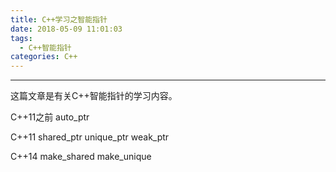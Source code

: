 ```yaml
---
title: C++学习之智能指针
date: 2018-05-09 11:01:03
tags:
  - C++智能指针
categories: C++
---
```


-----

这篇文章是有关C++智能指针的学习内容。

<!---more-->

C++11之前
auto_ptr

C++11
shared_ptr
unique_ptr
weak_ptr


C++14
make_shared
make_unique